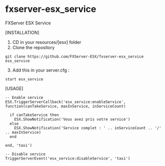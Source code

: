 # fxserver-esx_service
FXServer ESX Service

[INSTALLATION]

1) CD in your resources/[esx] folder
2) Clone the repository
```
git clone https://github.com/FXServer-ESX/fxserver-esx_service esx_service
```
3) Add this in your server.cfg :

```
start esx_service
```

[USAGE]
```
-- Enable service
ESX.TriggerServerCallback('esx_service:enableService', function(canTakeService, maxInService, inServiceCount)

  if canTakeService then
    ESX.ShowNotification('Vous avez pris votre service')
  else
    ESX.ShowNotification('Service complet : ' .. inServiceCount .. '/' .. maxInService)
  end

end, 'taxi')

-- Disable service
TriggerServerEvent('esx_service:disableService', 'taxi')
```
